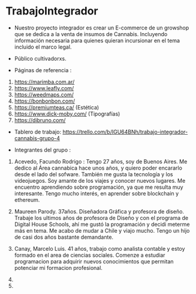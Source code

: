 # TrabajoIntegrador

- Nuestro proyecto integrador es crear un E-commerce de un growshop que se dedica a la venta de insumos de Cannabis. Incluyendo información necesaria para quienes quieran incursionar en el tema incluido el marco legal.


- Público cultivadorxs.

- Páginas de referencia : 

1) https://marimba.com.ar/
2) https://www.leafly.com/
3) https://weedmaps.com/
4) https://bonbonbon.com/ 
5) https://premiumteas.ca/ 
(Estética)
6) https://www.dick-moby.com/
(Tipografías)
7) https://dibruno.com/ 

- Tablero de trabajo: https://trello.com/b/IGU64BNh/trabajo-integrador-cannabis-grupo-4

- Integrantes del grupo :

1) Acevedo, Facundo Rodrigo : Tengo 27 años, soy de Buenos Aires. Me dedico al Área cannabica hace unos años, y quiero poder encararlo desde el lado del sofware.
También me gusta la tecnología y los videojuegos. Soy amante de los viajes y conocer nuevos lugares. Me encuentro aprendiendo sobre programación, ya que me resulta muy interesante. Tengo mucho interés, en aprender sobre blockchain y ethereum.

2) Maureen Parody. 37años. Diseñadora Gráfica y profesora de diseño. Trabaje los ultimos años de profesora de Diseño y con el programa de Digital House Schools, ahí me gustó la programación y decidi meterme más en tema. Me acabo de mudar a Chile y viajo mucho. Tengo un hijo de casi dos años bastante demandante.

3) Canay, Marcelo Luis. 41 años, trabajo como analista contable y estoy formado en el area de ciencias sociales. Comenze a estudiar programacion para adquirir nuevos conocimientos que permitan potenciar mi formacion profesional. 

4)

5)

